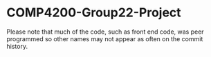 # COMP4200-Group22-Project


Please note that much of the code, such as front end code, was peer programmed so other names may not appear as often on the commit history.

